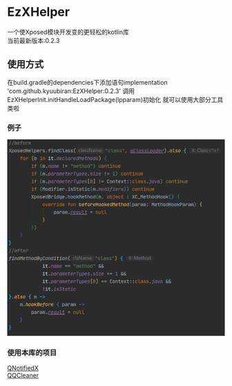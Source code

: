 # EzXHelper
一个使Xposed模块开发变的更轻松的kotlin库    
当前最新版本:0.2.3
## 使用方式
在build.gradle的dependencies下添加语句implementation 'com.github.kyuubiran:EzXHelper:0.2.3'
调用EzXHelperInit.initHandleLoadPackage(lpparam)初始化 就可以使用大部分工具类啦
### 例子
![image](example/example.png)
### 使用本库的项目
[QNotifiedX](https://github.com/QNotifiedX/QNotifiedX)    
[QQCleaner](https://github.com/KyuubiRan/QQCleaner)
